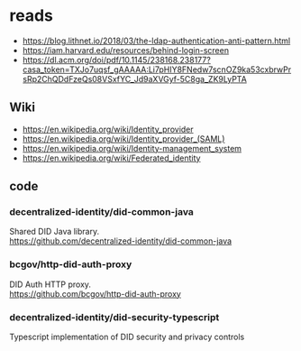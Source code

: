 # reads

- https://blog.lithnet.io/2018/03/the-ldap-authentication-anti-pattern.html
- https://iam.harvard.edu/resources/behind-login-screen
- https://dl.acm.org/doi/pdf/10.1145/238168.238177?casa_token=TXJo7uqsf_gAAAAA:Li7pHIY8FNedw7scnOZ9ka53cxbrwPrsRp2ChQDdFzeQs08VSxfYC_Jd9aXVGyf-5C8ga_ZK9LyPTA

## Wiki
- https://en.wikipedia.org/wiki/Identity_provider
- https://en.wikipedia.org/wiki/Identity_provider_(SAML)
- https://en.wikipedia.org/wiki/Identity-management_system
- https://en.wikipedia.org/wiki/Federated_identity

## code 
### decentralized-identity/did-common-java 
Shared DID Java library.  
https://github.com/decentralized-identity/did-common-java


### bcgov/http-did-auth-proxy
DID Auth HTTP proxy.  
https://github.com/bcgov/http-did-auth-proxy

### decentralized-identity/did-security-typescript 
Typescript implementation of DID security and privacy controls
